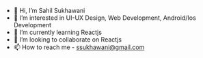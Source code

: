 - 👋 Hi, I’m Sahil Sukhawani
- 👀 I’m interested in UI-UX Design, Web Development, Android/Ios Development
- 🌱 I’m currently learning Reactjs
- 💞️ I’m looking to collaborate on Reactjs
- 📫 How to reach me - ssukhawani@gmail.com

<!---
ssukhawani/ssukhawani is a ✨ special ✨ repository because its `README.md` (this file) appears on your GitHub profile.
You can click the Preview link to take a look at your changes.
--->
